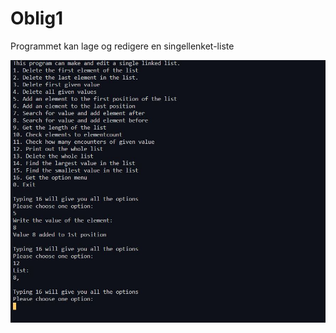 # Oblig1
Programmet kan lage og redigere en singellenket-liste 

![Eksempelbilde](Oppgave1b/eksempelBilder/eksempel.jpg?raw=true "Eksempelbilde")
